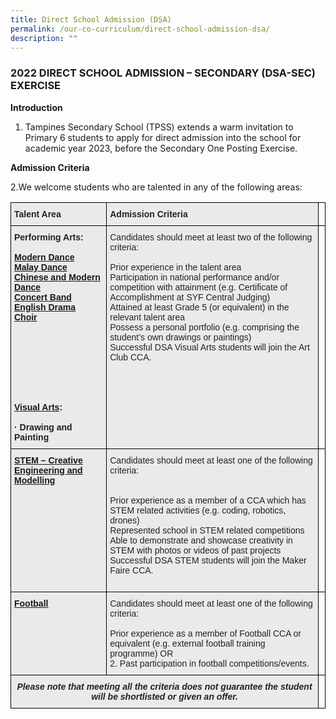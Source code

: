 ```yaml
---
title: Direct School Admission (DSA)
permalink: /our-co-curriculum/direct-school-admission-dsa/
description: ""
---
```

### 2022 DIRECT SCHOOL ADMISSION – SECONDARY (DSA-SEC) EXERCISE

**Introduction**

1. Tampines Secondary School (TPSS) extends a warm invitation to Primary 6 students to apply for direct admission into the school for academic year 2023, before the Secondary One Posting Exercise.

**Admission Criteria**

2.We welcome students who are talented in any of the following areas:

<style type="text/css">
.tg  {border-collapse:collapse;border-spacing:0;}
.tg td{border-color:black;border-style:solid;border-width:1px;font-family:Arial, sans-serif;font-size:14px;
  overflow:hidden;padding:10px 5px;word-break:normal;}
.tg th{border-color:black;border-style:solid;border-width:1px;font-family:Arial, sans-serif;font-size:14px;
  font-weight:normal;overflow:hidden;padding:10px 5px;word-break:normal;}
.tg .tg-y7qa{background-color:#EAEAEA;color:#222;text-align:left;vertical-align:top}
.tg .tg-7gs2{background-color:#EAEAEA;color:#2A4734;font-weight:bold;text-align:left;text-decoration:underline;vertical-align:top}
.tg .tg-snyu{background-color:#EAEAEA;color:#222;font-style:italic;font-weight:bold;text-align:center;vertical-align:top}
.tg .tg-rj1p{background-color:#EAEAEA;color:#222;font-weight:bold;text-align:left;vertical-align:top}
.tg .tg-0lax{text-align:left;vertical-align:top}
</style>
<table class="tg">
<thead>
  <tr>
    <th class="tg-rj1p">Talent Area</th>
    <th class="tg-rj1p">Admission Criteria</th>
    <th class="tg-0lax"></th>
  </tr>
</thead>
<tbody>
  <tr>
    <td class="tg-rj1p">Performing Arts:<br><br><a href="https://staging.d1fihgd2ht15r5.amplifyapp.com/our-co-curriculum/co-curricular-activities-ccas/visual-n-performing-arts/dance-dynamics/">Modern Dance</a><br><a href="https://staging.d1fihgd2ht15r5.amplifyapp.com/our-co-curriculum/co-curricular-activities-ccas/visual-n-performing-arts/malay-dance/">Malay Dance</a><br><a href="https://staging.d1fihgd2ht15r5.amplifyapp.com/our-co-curriculum/co-curricular-activities-ccas/visual-n-performing-arts/modern-chinese-dance/">Chinese and Modern Dance</a><br><a href="https://staging.d1fihgd2ht15r5.amplifyapp.com/our-co-curriculum/co-curricular-activities-ccas/visual-n-performing-arts/concert-band/">Concert Band</a><br><a href="https://staging.d1fihgd2ht15r5.amplifyapp.com/our-co-curriculum/co-curricular-activities-ccas/visual-n-performing-arts/drama-club/">English Drama</a><br><a href="https://staging.d1fihgd2ht15r5.amplifyapp.com/our-co-curriculum/co-curricular-activities-ccas/visual-n-performing-arts/show-choir/">Choir</a><br><br><br><br><br><br><br><br><br><a href="https://tampinessec.moe.edu.sg/our-co-curriculum/co-curricular-activities-ccas/visual-n-performing-arts/art-club">Visual Arts</a>:<br><br>·       Drawing and Painting<br> </td>
    <td class="tg-y7qa">Candidates should meet at least two of the following criteria:<br><br>Prior experience in the talent area<br>Participation in national performance and/or competition with attainment (e.g. Certificate of Accomplishment at SYF Central Judging)<br>Attained at least Grade 5 (or equivalent) in the relevant talent area<br>Possess a personal portfolio (e.g. comprising the student’s own drawings or paintings)<br>Successful DSA Visual Arts students will join the Art Club CCA.<br><br></td>
    <td class="tg-0lax"></td>
  </tr>
  <tr>
    <td class="tg-7gs2"><a href="https://staging.d1fihgd2ht15r5.amplifyapp.com/our-co-curriculum/applied-learning-programme-alp/">STEM – Creative Engineering and Modelling</a><br> </td>
    <td class="tg-y7qa">Candidates should meet at least one of the following criteria:<br> <br><br>Prior experience as a member of a CCA which has STEM related activities (e.g. coding, robotics, drones)<br>Represented school in STEM related competitions<br>Able to demonstrate and showcase creativity in STEM with photos or videos of past projects<br>Successful DSA STEM students will join the Maker Faire CCA.<br><br> </td>
    <td class="tg-0lax"></td>
  </tr>
  <tr>
    <td class="tg-7gs2"><a href="https://staging.d1fihgd2ht15r5.amplifyapp.com/our-co-curriculum/co-curricular-activities-ccas/sports/football/">Football</a></td>
    <td class="tg-y7qa">Candidates should meet at least one of the following criteria:<br><br>Prior experience as a member of Football CCA or equivalent (e.g. external football training programme)       OR<br>   2. Past participation in football competitions/events.<br></td>
    <td class="tg-0lax"></td>
  </tr>
  <tr>
    <td class="tg-snyu" colspan="2">Please note that meeting all the criteria does not guarantee the student will be shortlisted or given an offer.</td>
    <td class="tg-0lax"></td>
  </tr>
</tbody>
</table>
